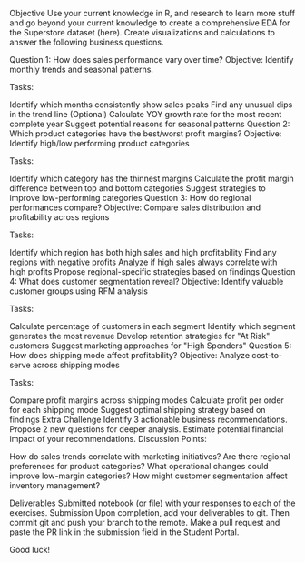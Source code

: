 Objective
Use your current knowledge in R, and research to learn more stuff and go beyond your current knowledge to create a comprehensive EDA for the Superstore dataset (here). Create visualizations and calculations to answer the following business questions.

Question 1: How does sales performance vary over time?
Objective: Identify monthly trends and seasonal patterns.

Tasks:

Identify which months consistently show sales peaks
Find any unusual dips in the trend line
(Optional) Calculate YOY growth rate for the most recent complete year
Suggest potential reasons for seasonal patterns
Question 2: Which product categories have the best/worst profit margins?
Objective: Identify high/low performing product categories

Tasks:

Identify which category has the thinnest margins
Calculate the profit margin difference between top and bottom categories
Suggest strategies to improve low-performing categories
Question 3: How do regional performances compare?
Objective: Compare sales distribution and profitability across regions

Tasks:

Identify which region has both high sales and high profitability
Find any regions with negative profits
Analyze if high sales always correlate with high profits
Propose regional-specific strategies based on findings
Question 4: What does customer segmentation reveal?
Objective: Identify valuable customer groups using RFM analysis

Tasks:

Calculate percentage of customers in each segment
Identify which segment generates the most revenue
Develop retention strategies for "At Risk" customers
Suggest marketing approaches for "High Spenders"
Question 5: How does shipping mode affect profitability?
Objective: Analyze cost-to-serve across shipping modes

Tasks:

Compare profit margins across shipping modes
Calculate profit per order for each shipping mode
Suggest optimal shipping strategy based on findings
Extra Challenge
Identify 3 actionable business recommendations.
Propose 2 new questions for deeper analysis.
Estimate potential financial impact of your recommendations.
Discussion Points:

How do sales trends correlate with marketing initiatives? Are there regional preferences for product categories? What operational changes could improve low-margin categories? How might customer segmentation affect inventory management?

Deliverables
Submitted notebook (or file) with your responses to each of the exercises.
Submission
Upon completion, add your deliverables to git.
Then commit git and push your branch to the remote.
Make a pull request and paste the PR link in the submission field in the Student Portal.

Good luck!
